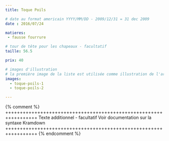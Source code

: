 ```yaml
---
title: Toque Poils

# date au format americain YYYY/MM/DD - 2009/12/31 = 31 dec 2009
date : 2016/07/24

matieres:
 - fausse fourrure

# tour de tête pour les chapeaux - facultatif
taille: 56.5

prix: 40

# images d'illustration
# la première image de la liste est utilisée comme illustration de l'article dans les pages de listing.
images:
  - toque-poils-1
  - toque-poils-2

---
```

{% comment %} +++++++++++++++++++++++++++++++++++++++++++++++++++++++++++++++++
              Texte additionnel - facultatif
              Voir documentation sur la syntaxe Kramdown
+++++++++++++++++++++++++++++++++++++++++++++++++++++++++++++++++ {% endcomment %}
